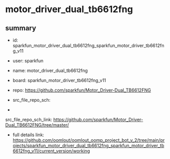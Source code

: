 # motor_driver_dual_tb6612fng
 
## summary 
* id: sparkfun_motor_driver_dual_tb6612fng_sparkfun_motor_driver_tb6612fng_v11
* user: sparkfun
* name: motor_driver_dual_tb6612fng
* board: sparkfun_motor_driver_tb6612fng_v11
* repo: https://github.com/sparkfun/Motor_Driver-Dual_TB6612FNG



* src_file_repo_sch: 
*
 src_file_repo_sch_link: https://github.com/sparkfun/Motor_Driver-Dual_TB6612FNG/tree/master/
* full details link: https://github.com/oomlout/oomlout_oomp_project_bot_v_2/tree/main/projects/sparkfun_motor_driver_dual_tb6612fng_sparkfun_motor_driver_tb6612fng_v11/current_version/working  






